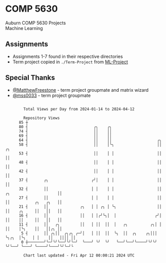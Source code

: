# COMP 5630
Auburn COMP 5630 Projects  
Machine Learning

## Assignments
- Assignments 1-7 found in their respective directories
- Term project copied in `./Term-Project` from [ML-Project](https://github.com/wumphlett/ML-Project)

## Special Thanks
- [@MatthewFreestone](https://github.com/MatthewFreestone) - term project groupmate and matrix wizard
- [@mss0033](https://github.com/mss0033) - term project groupmate

```

        Total Views per Day from 2024-01-14 to 2024-04-12

        Repository Views
      85 ┼
      80 ┤                             ╭╮    ╭╮
      74 ┤                             ││    ││
      69 ┤                             ││    ││
      64 ┤                             ││    ││                    ╭╮
      58 ┤                             ││    │╰╮                   ││                            ╭╮
      53 ┤                             ││    │ │                   ││                            ││
      48 ┤                             ││    │ │                   ││                            ││
      42 ┤                             ││    │ │                   ││                            ││
      37 ┤       ╭╮                   ╭╯│    │ │                   ││                            ││
      32 ┤       ││                   │ │    │ │                   ││     ╭╮                     ││
      27 ┤       ││                   │ │    │ │                   ││     ││           ╭╮   ╭╮   ││
      21 ┤       ││              ╭╮   │ │ ╭╮ │ ╰╮                  ││     ││    ╭╮     ││   ││   ││
      16 ┤       ││              ││   │ │╭╯╰╮│  │                 ╭╯│     ││    ││     ││   ││   ││
      11 ┤       ││   ╭╮         ││   │ ││  ││  │   ╭╮          ╭╮│ │     ││    │╰╮    ││   ││╭╮ ││
       5 ┤       ││ ╭╮││  ╭╮╭╮ ╭─╯│   │ ││  ││  ╰╮  ││  ╭╮    ╭╮│││ ╰╮╭╮  │╰╮   │ │    ││   ││││ ││
       0 ┼───────╯╰─╯╰╯╰──╯╰╯╰─╯  ╰───╯ ╰╯  ╰╯   ╰──╯╰──╯╰────╯╰╯╰╯  ╰╯╰──╯ ╰───╯ ╰────╯╰───╯╰╯╰─╯╰

        Chart last updated - Fri Apr 12 00:00:21 2024 UTC
        
```
